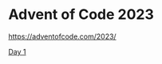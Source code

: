 # Advent of Code 2023
https://adventofcode.com/2023/

[Day 1](https://adventofcode.com/2023/day/1)

